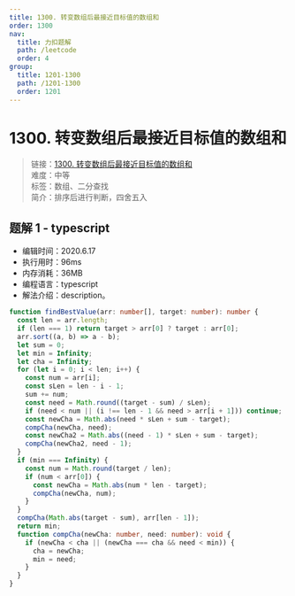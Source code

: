 ```yaml
---
title: 1300. 转变数组后最接近目标值的数组和
order: 1300
nav:
  title: 力扣题解
  path: /leetcode
  order: 4
group:
  title: 1201-1300
  path: /1201-1300
  order: 1201
---
```


# 1300. 转变数组后最接近目标值的数组和

> 链接：[1300. 转变数组后最接近目标值的数组和](https://leetcode-cn.com/problems/sum-of-mutated-array-closest-to-target/)  
> 难度：中等  
> 标签：数组、二分查找  
> 简介：排序后进行判断，四舍五入

## 题解 1 - typescript

- 编辑时间：2020.6.17
- 执行用时：96ms
- 内存消耗：36MB
- 编程语言：typescript
- 解法介绍：description。

```typescript
function findBestValue(arr: number[], target: number): number {
  const len = arr.length;
  if (len === 1) return target > arr[0] ? target : arr[0];
  arr.sort((a, b) => a - b);
  let sum = 0;
  let min = Infinity;
  let cha = Infinity;
  for (let i = 0; i < len; i++) {
    const num = arr[i];
    const sLen = len - i - 1;
    sum += num;
    const need = Math.round((target - sum) / sLen);
    if (need < num || (i !== len - 1 && need > arr[i + 1])) continue;
    const newCha = Math.abs(need * sLen + sum - target);
    compCha(newCha, need);
    const newCha2 = Math.abs((need - 1) * sLen + sum - target);
    compCha(newCha2, need - 1);
  }
  if (min === Infinity) {
    const num = Math.round(target / len);
    if (num < arr[0]) {
      const newCha = Math.abs(num * len - target);
      compCha(newCha, num);
    }
  }
  compCha(Math.abs(target - sum), arr[len - 1]);
  return min;
  function compCha(newCha: number, need: number): void {
    if (newCha < cha || (newCha === cha && need < min)) {
      cha = newCha;
      min = need;
    }
  }
}
```
